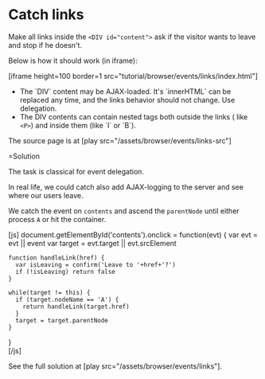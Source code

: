 
# Catch links 

Make all links inside the <code>&lt;DIV id="content"&gt;</code> ask if the visitor wants to leave and stop if he doesn't.

Below is how it should work (in iframe):

[iframe height=100 border=1 src="tutorial/browser/events/links/index.html"]

<ul>
<li>The `DIV` content may be AJAX-loaded. It's `innerHTML` can be replaced any time, and the links behavior should not change. Use delegation.</li>
<li>The DIV contents can contain nested tags both outside the links ( like <code>&lt;P&gt;</code>) and inside them (like `I` or `B`).</li>
</ul>

The source page is at [play src="/assets/browser/events/links-src"]



=Solution

The task is classical for event delegation.

In real life, we could catch also add AJAX-logging to the server and see where our users leave.

We catch the event on `contents` and ascend the `parentNode` until either process `A` or hit the container.

[js]
  document.getElementById('contents').onclick = function(evt) {
    var evt = evt || event
    var target = evt.target || evt.srcElement

    function handleLink(href) {    
      var isLeaving = confirm('Leave to '+href+'?')      
      if (!isLeaving) return false
    }
    
    while(target != this) {
      if (target.nodeName == 'A') {
        return handleLink(target.href)
      }
      target = target.parentNode
    }
  }  
[/js]

See the full solution at [play src="/assets/browser/events/links"].



